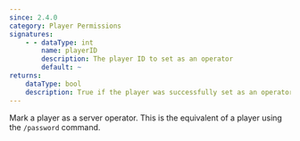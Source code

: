 ```yaml
---
since: 2.4.0
category: Player Permissions
signatures:
    - - dataType: int
        name: playerID
        description: The player ID to set as an operator
        default: ~
returns:
    dataType: bool
    description: True if the player was successfully set as an operator
---
```


Mark a player as a server operator. This is the equivalent of a player using the `/password` command.
